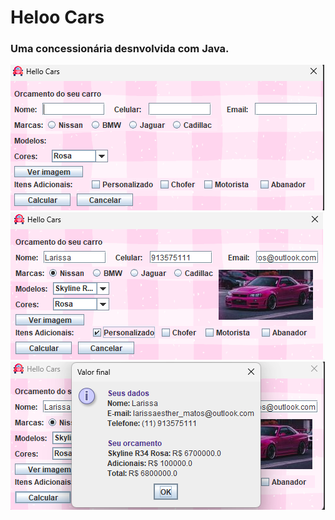 # Heloo Cars

<h3>Uma concessionária desnvolvida com Java.</h3>

<img src="prjCarros1.png"/><br>
<img src="prjCarros2.png"/><br>
<img src="prjCarros3.png"/>
